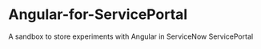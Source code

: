 # Angular-for-ServicePortal
A sandbox to store experiments with Angular in ServiceNow ServicePortal

